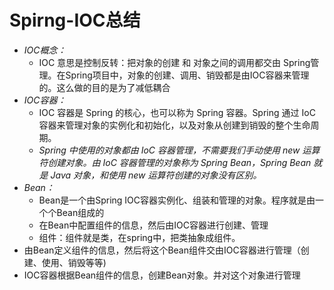 

# Spirng-IOC总结

- *IOC概念：*
  - IOC 意思是控制反转：把对象的创建 和 对象之间的调用都交由 Spring管理。在Spring项目中，对象的创建、调用、销毁都是由IOC容器来管理的。这么做的目的是为了减低耦合
- *IOC容器：*
  - IOC 容器是 Spring 的核心，也可以称为 Spring 容器。Spring 通过 IoC 容器来管理对象的实例化和初始化，以及对象从创建到销毁的整个生命周期。
  - *Spring 中使用的对象都由 IoC 容器管理，不需要我们手动使用 new 运算符创建对象。由 IoC 容器管理的对象称为 Spring Bean，Spring Bean 就是 Java 对象，和使用 new 运算符创建的对象没有区别。*
- *Bean：*
  - Bean是一个由Spring IOC容器实例化、组装和管理的对象。程序就是由一个个Bean组成的
  - 在Bean中配置组件的信息，然后由IOC容器进行创建、管理
  - 组件：组件就是类，在spring中，把类抽象成组件。
- 由Bean定义组件的信息，然后将这个Bean组件交由IOC容器进行管理（创建、使用、销毁等等)
- IOC容器根据Bean组件的信息，创建Bean对象。并对这个对象进行管理

